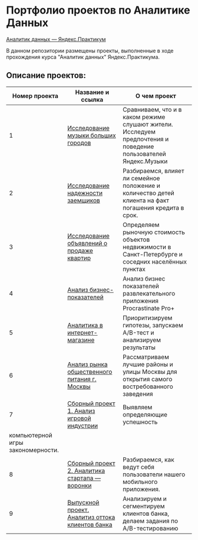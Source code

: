 # Портфолио проектов по Аналитике Данных

[Аналитик данных — Яндекс.Практикум](https://praktikum.yandex.ru/data-analyst/)

В данном репозитории размещены проекты, выполненные в ходе прохождения курса "Аналитик данных" Яндекс.Практикума.

## Описание проектов:
| Номер проекта | Название и ссылка | О чем проект                                                     |
|---------------|-------------------|------------------------------------------------------------------|
|1              |[Исследование музыки больших городов](https://github.com/chudoatr/Yandex_data_analytist/blob/main/01.Музыка_больших_городов/01.Музыка_больших_городов.ipynb)|Сравниваем, что и в каком режиме слушают жители. Исследуем предпочтения и поведение пользователей Яндекс.Музыки|
|2              |[Исследование надежности заемщиков](https://github.com/chudoatr/Yandex_data_analytist/tree/main/02.Исследование%20надёжности%20заёмщиков)|Разбираемся, влияет ли семейное положение и количество детей клиента на факт погашения кредита в срок.|
|3              |[Исследование объявлений о продаже квартир](https://github.com/chudoatr/Yandex_data_analytist/tree/main/03.Исследование_объявлений_о_продаже_квартир)| Определяем рыночную стоимость объектов недвижимости в Санкт-Петербурге и соседних населённых пунктах|
|4              |[Анализ бизнес-показателей](https://github.com/chudoatr/Yandex_data_analytist/tree/main/04.Анализ_бизнес-показателей)|Анализ бизнес показателей развлекательного приложения Procrastinate Pro+|
|5              |[Аналитика в интернет-магазине](https://github.com/chudoatr/Yandex_data_analytist/tree/main/AB-тестирование_интеренет-магазина)|Приоритизируем гипотезы, запускаем A/B-тест и анализируем результаты|
|6              |[Анализ рынка общественного питания г. Москвы](https://github.com/chudoatr/Yandex_data_analytist/tree/main/06.Рынок_заведений_общественного_питания_Москвы)|Рассматриваем лучшие районы и улицы Москвы для открытия самого востребованного заведения|
|7             |[Сборный проект 1. Анализ игровой индустрии](https://github.com/chudoatr/Yandex_data_analytist/tree/main/Сборный_проект_1)|Выявляем определяющие успешность 
компьютерной игры закономерности.|
|8             |[Сборный проект 2. Аналитика стартапа — воронки](https://github.com/chudoatr/Yandex_data_analytist/tree/main/Сборный_проект_2)|Разбираемся, как ведут себя пользователи нашего мобильного приложения.|
|9             |[Выпускной проект. Аналитиз оттока клиентов банка](https://github.com/chudoatr/Yandex_data_analytist/tree/main/Выпускной_проект_Анализ_оттока_клиентов)|Анализируем и сегментируем клиентов банка, делаем задания по A/B-тестированию|
